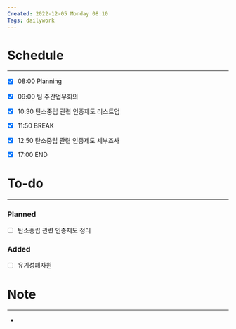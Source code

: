 ```yaml
---
Created: 2022-12-05 Monday 08:10
Tags: dailywork
---
```


# Schedule
---
- [x] 08:00 Planning
- [x] 09:00 팀 주간업무회의
- [x] 10:30 탄소중립 관련 인증제도 리스트업
- [x] 11:50 BREAK
- [x] 12:50 탄소중립 관련 인증제도 세부조사
- [x] 17:00 END


# To-do
---
### Planned
- [ ] 탄소중립 관련 인증제도 정리

### Added
- [ ] 유기성폐자원

# Note
---
- 